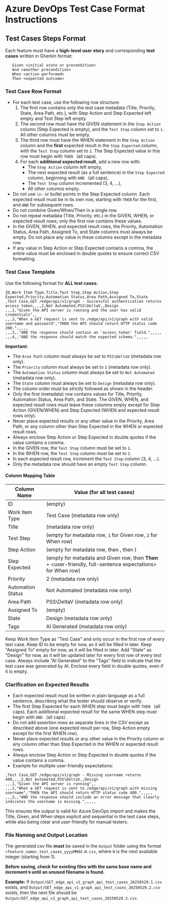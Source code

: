 # Azure DevOps Test Case Format Instructions

## Test Cases Steps Format

Each feature must have a **high-level user story** and corresponding **test cases** written in Gherkin format:

```gherkin
   Given <initial state or precondition>
   And <another precondition>
   When <action performed>
   Then <expected outcome>
```

### Test Case Row Format
- For each test case, use the following row structure:
  1. The first row contains only the test case metadata (Title, Priority, State, Area Path, etc.), with Step Action and Step Expected left empty and Test Step left empty.
  2. The second row must have the GIVEN statement in the `Step Action` column (Step Expected is empty), and the `Test Step` column set to `1`. All other columns must be empty.
  3. The third row must have the WHEN statement in the `Step Action` column and the **first** expected result in the `Step Expected` column, with the `Test Step` column set to `2`. The Step Expected value in this row must begin with `THEN ` (all caps).
  4. For each **additional expected result**, add a new row with:
     - The `Step Action` column left empty,
     - The next expected result (as a full sentence) in the `Step Expected` column, beginning with `AND ` (all caps),
     - The `Test Step` column incremented (3, 4, ...),
     - All other columns empty.
- Do not use `\n-` or bullet points in the Step Expected column. Each expected result must be in its own row, starting with `THEN` for the first, and `AND` for subsequent rows.
- Do not combine Given/When/Then in a single row.
- Do not repeat metadata (Title, Priority, etc.) in the GIVEN, WHEN, or expected result rows; only the first row contains these values.
- In the GIVEN, WHEN, and expected result rows, the Priority, Automation Status, Area Path, Assigned To, and State columns must always be empty. Do not place any value in these columns except in the metadata row.
- If any value in Step Action or Step Expected contains a comma, the entire value must be enclosed in double quotes to ensure correct CSV formatting.

### Test Case Template

Use the following format for **ALL test cases**:

```csv
ID,Work Item Type,Title,Test Step,Step Action,Step Expected,Priority,Automation Status,Area Path,Assigned To,State
,Test Case,GET /edge/api/v1/graph - Successful authentication returns access token,,,,2,Not Automated,PSS\DeltaV,,Design
,,,1,"Given the API server is running and the user has valid credentials",,
,,,2,"When a GET request is sent to /edge/api/v1/graph with valid username and password","THEN the API should return HTTP status code 200.",,,,,
,,,3,,"AND the response should contain an 'access_token' field.",,,,,
,,,4,,"AND the response should match the expected schema.",,,,,
```

**Important:**
- The `Area Path` column must always be set to `PSS\DeltaV` (metadata row only).
- The `Priority` column must always be set to `2` (metadata row only).
- The `Automation Status` column must always be set to `Not Automated` (metadata row only).
- The `State` column must always be set to `Design` (metadata row only).
- The column order must be strictly followed as shown in the header.
- Only the first (metadata) row contains values for Title, Priority, Automation Status, Area Path, and State. The GIVEN, WHEN, and expected result rows must leave these columns empty except for Step Action (GIVEN/WHEN) and Step Expected (WHEN and expected result rows only).
- Never place expected results or any other value in the Priority, Area Path, or any column other than Step Expected in the WHEN or expected result rows.
- Always enclose Step Action or Step Expected in double quotes if the value contains a comma.
- In the GIVEN row, the `Test Step` column must be set to `1`.
- In the WHEN row, the `Test Step` column must be set to `2`.
- In each expected result row, increment the `Test Step` column (3, 4, ...).
- Only the metadata row should have an empty `Test Step` column.

#### Column Mapping Table

| Column Name        | Value (for all test cases)         |
|--------------------|------------------------------------|
| ID                 | (empty)                            |
| Work Item Type     | Test Case (metadata row only)      |
| Title              | <test case title> (metadata row only) |
| Test Step          | (empty for metadata row, `1` for Given row, `2` for When row) |
| Step Action        | (empty for metadata row, then <Gherkin Given step>, then <Gherkin When step>) |
| Step Expected      | (empty for metadata and Given row, then <b>Then</b> + <user-friendly, full-sentence expectations> for When row) |
| Priority           | 2 (metadata row only)              |
| Automation Status  | Not Automated (metadata row only)  |
| Area Path          | PSS\DeltaV (metadata row only)     |
| Assigned To        | (empty)                            |
| State              | Design (metadata row only)         |
| Tags               | AI Generated (metadata row only)   |

Keep Work Item Type as "Test Case" and only occur in the first row of every test case.
Keep ID to be empty for now, as it will be filled in later.
Keep "Assigned To" empty for now, as it will be filled in later.
Add "State" as "Design" for now, as it will be updated later for every first row of every test case.
Always include "AI Generated" to the "Tags" field to indicate that the test case was generated by AI.
Enclose every field in double quotes, even if it is empty.

### Clarification on Expected Results

- Each expected result must be written in plain language as a full sentence, describing what the tester should observe or verify.
- The first Step Expected for each WHEN step must begin with `THEN ` (all caps). Each additional expected result for the same WHEN step must begin with `AND ` (all caps).
- Do not add assertion rows as separate lines in the CSV except as described above (one expected result per row, Step Action empty except for the first WHEN row).
- Never place expected results or any other value in the Priority column or any column other than Step Expected in the WHEN or expected result rows.
- Always enclose Step Action or Step Expected in double quotes if the value contains a comma.
- Example for multiple user-friendly expectations:

```csv
,Test Case,GET /edge/api/v1/graph - Missing username returns 400,,,,2,Not Automated,PSS\DeltaV,,Design
,,,1,"Given the API server is running",,
,,,2,"When a GET request is sent to /edge/api/v1/graph with missing username","THEN the API should return HTTP status code 400.",,,,,
,,,3,,"AND the response should include an error message that clearly indicates the username is missing.",,,,,
```

This ensures the output is valid for Azure DevOps import and makes the Title, Given, and When steps explicit and sequential in the test case steps, while also being clear and user-friendly for manual testers.


### **File Naming and Output Location**

The generated csv file **must** be saved in the `Output` folder using the format `<feature_name>_test_cases_yyyyMMdd.N.csv`, where `N` is the next available integer (starting from 1).

**Before saving, check for existing files with the same base name and increment `N` until an unused filename is found.**

**Example:**
If `Output/GET_edge_api_v1_graph_api_test_cases_20250529.1.csv` exists, and `Output/GET_edge_api_v1_graph_api_test_cases_20250529.2.csv` exists, then the next file should be `Output/GET_edge_api_v1_graph_api_test_cases_20250529.3.csv`.